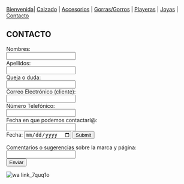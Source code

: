[Bienvenida](./index.md)| [Calzado](./calzado.md) | [Accesorios](./accesorios.md) | [Gorras/Gorros](./gorras.md) | [Playeras](./playeras.md) | [Joyas](./joyas.md) | [Contacto](./contacto.md)


## CONTACTO

<form action="/action_page.php">
  <label for="name"> Nombres:</label><br>
  <input type="text" id="name" name="name" value=""><br>
  <label for="lname">Apellidos:</label><br>
  <input type="text" id="lname" name="lname" value=""><br>
  <label for="name"> Queja o duda:</label><br>
  <input type="text" id="complaint" name="complaint" value=""><br>    
  <label for="name"> Correo Electrónico (cliente):</label><br>
  <input type="text" id="email" name="email" value=""><br>
  <label for="name"> Número Telefónico:</label><br>
  <input type="text" id="number" name="number" value=""><br>
  <label for="name"> Fecha en que podemos contactarl@:</label><br>
  <input type="text" id="date" name="date" value=""><br>
  <label for="date">Fecha:</label>
  <input type="date" id="date" name="birthday">
  <input type="submit" value="Submit">
  
  <label for="name"> Comentarios o sugerencias sobre la marca y página:</label><br>
  <input type="text" id="comments" name="comments" value=""><br>
  <input type="submit" value="Enviar">
</form>

![wa link_7quq1o](https://user-images.githubusercontent.com/99769777/158529713-3e130969-9838-4308-874e-116f1ab3f252.png)
